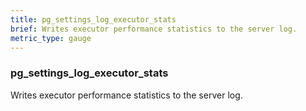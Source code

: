 ```yaml
---
title: pg_settings_log_executor_stats
brief: Writes executor performance statistics to the server log.
metric_type: gauge
---
```

### pg_settings_log_executor_stats

Writes executor performance statistics to the server log.